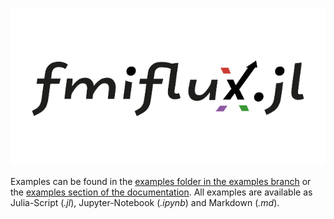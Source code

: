 ![FMIFlux.jl Logo](https://github.com/ThummeTo/FMIFlux.jl/blob/main/logo/dark/fmifluxjl_logo_640_320.png?raw=true "FMIFlux.jl Logo")

Examples can be found in the [examples folder in the examples branch](https://github.com/ThummeTo/FMIFlux.jl/tree/examples/examples) or the [examples section of the documentation](https://thummeto.github.io/FMIFlux.jl/dev/examples/overview/). All examples are available as Julia-Script (*.jl*), Jupyter-Notebook (*.ipynb*) and Markdown (*.md*).